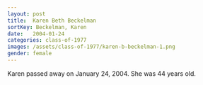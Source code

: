 ```yaml
---
layout: post
title:  Karen Beth Beckelman
sortKey: Beckelman, Karen
date:   2004-01-24
categories: class-of-1977
images: /assets/class-of-1977/karen-b-beckelman-1.png
gender: female
---
```

Karen passed away on January 24, 2004. She was 44 years old.
